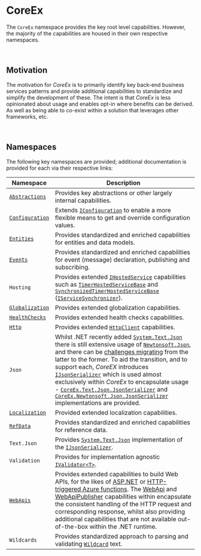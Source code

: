 ﻿# CoreEx

The `CoreEx` namespace provides the key root level capabilities. However, the majority of the capabilities are housed in their own respective namespaces. 

<br/>

## Motivation

The motivation for _CoreEx_ is to primarily identify key back-end business services patterns and provide additional capabilities to standardize and simplify the development of these. The intent is that _CoreEx_ is less opinionated about usage and enables opt-in where benefits can be derived. As well as being able to co-exist within a solution that leverages other frameworks, etc.

<br/>

## Namespaces

The following key namespaces are provided; additional documentation is provided for each via their respective links:

Namespace | Description
-|-
[`Abstractions`](./Abstractions) | Provides key abstractions or other largely internal capabilities.
[`Configuration`](./Configuration) | Extends [`IConfiguration`](https://docs.microsoft.com/en-us/dotnet/api/microsoft.extensions.configuration.iconfiguration) to enable a more flexible means to get and override configuration values.
[`Entities`](./Entities) | Provides standardized and enriched capabilities for entities and data models.
[`Events`](./Events) | Provides standardized and enriched capabilities for event (message) declaration, publishing and subscribing.
`Hosting` | Provides extended [`IHostedService`](https://docs.microsoft.com/en-us/dotnet/api/microsoft.extensions.hosting.ihostedservice) capabilities such as [`TimerHostedServiceBase`](./Hosting/TimerHostedServiceBase.cs) and [`SynchronizedTimerHostedServiceBase`](./Hosting/SynchronizedTimerHostedServiceBase.cs) ([`IServiceSynchronizer`](./Hosting/IServiceSynchronizer.cs)).
[`Globalization`](./Globalization) | Provides extended globalization capabilities.
[`HealthChecks`](./HealthChecks) | Provides extended health checks capabilities.
[`Http`](./Http) | Provides extended [`HttpClient`](https://learn.microsoft.com/en-us/dotnet/api/system.net.http.httpclient) capabilities.
`Json` | Whilst .NET recently added [`System.Text.Json`](https://docs.microsoft.com/en-us/dotnet/api/system.text.json) there is still extensive usage of [`Newtonsoft.Json`](https://www.newtonsoft.com/json), and there can be [challenges migrating](https://docs.microsoft.com/en-us/dotnet/standard/serialization/system-text-json-migrate-from-newtonsoft-how-to) from the latter to the former. To aid the transition, and to support each, _CoreEX_ introduces [`IJsonSerializer`](./Json/IJsonSerializer.cs) which is used almost exclusively within _CoreEx_ to encapsulate usage -  [`CoreEx.Text.Json.JsonSerializer`](./Text/Json/JsonSerializer.cs) and [`CoreEx.Newtonsoft.Json.JsonSerializer`](../CoreEx.Newtonsoft/Json/JsonSerializer.cs) implementations are provided.
[`Localization`](./Locacalization) | Provided extended localization capabilities.
[`RefData`](./RefData) | Provides standardized and enriched capabilities for reference data.
`Text.Json` | Provides [`System.Text.Json`](https://docs.microsoft.com/en-us/dotnet/api/system.text.json) implementation of the [`IJsonSerializer`](./Json/IJsonSerializer.cs).
`Validation` | Provides for implementation agnostic [`IValidator<T>`](./Validation/IValidatorT.cs).
[`WebApis`](./WebApis) | Provides extended capabilities to build Web APIs, for the likes of [ASP.NET](https://dotnet.microsoft.com/en-us/apps/aspnet/apis) or [HTTP-triggered Azure functions](https://docs.microsoft.com/en-us/azure/azure-functions/functions-bindings-http-webhook-trigger). The [WebApi](./WebApis/WebApi.cs) and [WebApiPublisher](./WebApis/WebApiPublisher.cs) capabilities within encapsulate the consistent handling of the HTTP request and corresponding response, whilst also providing additional capabilities that are not available out-of-the-box within the .NET runtime.
`Wildcards` | Provides standardized approach to parsing and validating [`Wildcard`](./Wildcards/Wildcard.cs) text. 

<br/>